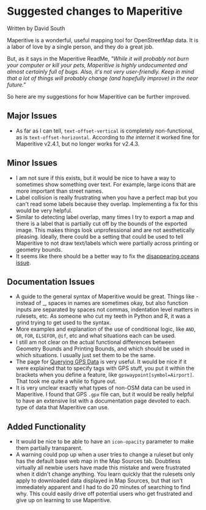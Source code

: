 # Suggested changes to Maperitive
Written by David South

Maperitive is a wonderful, useful mapping tool for OpenStreetMap data. It is a labor of love by a single person, and they do a great job. 

But, as it says in the Maperitive ReadMe,
*"While it will probably not burn your computer or kill your pets, Maperitive is highly undocumented* 
*and almost certainly full of bugs. Also, it's not very user-friendly.*
*Keep in mind that a lot of things will probably change (and hopefully improve) in the near future."*

So here are my suggestions for how Maperitive can be further improved.

## Major Issues
* As far as I can tell, `text-offset-vertical` is completely non-functional, as is `text-offset-horizontal`. According to *the internet* it worked fine for Maperitive v2.4.1, but no longer works for v2.4.3.

## Minor Issues
* I am not sure if this exists, but it would be nice to have a way to sometimes show something over text. For example, large icons that are more important than street names.
* Label collision is really frustrating when you have a perfect map but you can't read some labels because they overlap. Implementing a fix for this would be very helpful.
* Similar to detecting label overlap, many times I try to export a map and there is a label that is partially cut off by the bounds of the exported image. This makes things look unprofessional and are not aesthetically pleasing. Ideally, there  could be a setting that could be used to tell Maperitive to not draw text/labels which were partially across printing or geometry bounds.
* It seems like there should be a better way to fix the [disappearing oceans issue](http://maperitive.net/docs/Rendering_Coastlines_And_Sea.html).

## Documentation Issues
* A guide to the general syntax of Maperitive would be great. Things like - instead of _, spaces in names are sometimes okay, but also function inputs are separated by spaces not commas, indentation level matters in rulesets, etc. As someone who cut my teeth in Python and R, it was a grind trying to get used to the syntax.
* More examples and explanation of the use of conditional logic, like `AND`, `OR`, `FOR`, `ELSEFOR`, `@if`, etc and what situations each can be used.
* I still am not clear on the actual functional differences between Geometry Bounds and Printing Bounds, and which should be used in which situations. I usually just set them to be the same.
* The page for [Querying GPS Data](http://maperitive.net/docs/Querying_GPS_Data.html) is very useful. It would be nice if it were explained that to specify tags with GPS stuff, you put it within the brackets when you define a feature, like `gpswaypoint[symbol=Airport]`. That took me quite a while to figure out.
* It is very unclear exactly what types of non-OSM data can be used in Maperitive. I found that GPS `.gpx` file can, but it would be really helpful to have an extensive list with a documentation page devoted to each.
 type of data that Maperitive can use.
 
## Added Functionality
* It would be nice to be able to have an `icon-opacity` parameter to make them partially transparent. 
* A warning could pop up when a user tries to change a ruleset but only has the default base web map in the Map Sources tab. Doubtless virtually all newbie users have made this mistake and were frustrated when it didn't change anything. You learn quickly that the rulesets only apply to downloaded data displayed in Map Sources, but that isn't immediately apparent and I had to do 20 minutes of searching to find why. This could easily drive off potential users who get frustrated and give up on learning to use Maperitive.
